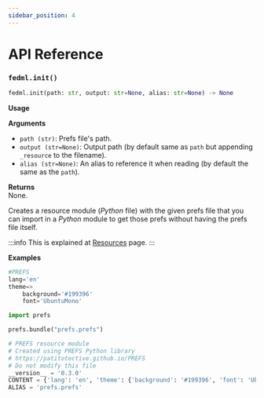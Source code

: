```yaml
---
sidebar_position: 4
---
```


# API Reference

### `fedml.init()`
```py
fedml.init(path: str, output: str=None, alias: str=None) -> None
```
**Usage**


**Arguments**  
- `path (str)`: Prefs file's path.
- `output (str=None)`: Output path (by default same as `path` but appending `_resource` to the filename).
- `alias (str=None)`: An alias to reference it when reading (by default the same as the `path`).

**Returns**  
None. 

Creates a resource module (_Python_ file) with the given prefs file that you can import in a _Python_ module to get those prefs without having the prefs file itself.

:::info
This is explained at [Resources](../resources#how-to-create-a-resource-module) page.
:::

**Examples**  
```py title="prefs.prefs"
#PREFS
lang='en'
theme=>
    background='#199396'
    font='UbuntuMono'
```
```py
import prefs

prefs.bundle("prefs.prefs")
```
```py title="prefs_resource.py"
# PREFS resource module
# Created using PREFS Python library
# https://patitotective.github.io/PREFS
# Do not modify this file
__version__ = '0.3.0'
CONTENT = {'lang': 'en', 'theme': {'background': '#199396', 'font': 'UbuntuMono'}}
ALIAS = 'prefs.prefs'
```
